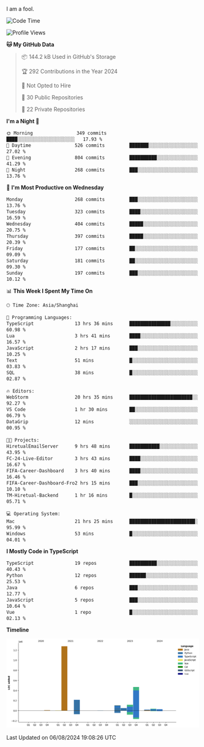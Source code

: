 I am a fool.

<!--START_SECTION:waka-->
![Code Time](http://img.shields.io/badge/Code%20Time-1%2C614%20hrs%2048%20mins-blue)

![Profile Views](http://img.shields.io/badge/Profile%20Views-1-blue)

**🐱 My GitHub Data** 

> 📦 144.2 kB Used in GitHub's Storage 
 > 
> 🏆 292 Contributions in the Year 2024
 > 
> 🚫 Not Opted to Hire
 > 
> 📜 30 Public Repositories 
 > 
> 🔑 22 Private Repositories 
 > 
**I'm a Night 🦉** 

```text
🌞 Morning                349 commits         ████░░░░░░░░░░░░░░░░░░░░░   17.93 % 
🌆 Daytime                526 commits         ███████░░░░░░░░░░░░░░░░░░   27.02 % 
🌃 Evening                804 commits         ██████████░░░░░░░░░░░░░░░   41.29 % 
🌙 Night                  268 commits         ███░░░░░░░░░░░░░░░░░░░░░░   13.76 % 
```
📅 **I'm Most Productive on Wednesday** 

```text
Monday                   268 commits         ███░░░░░░░░░░░░░░░░░░░░░░   13.76 % 
Tuesday                  323 commits         ████░░░░░░░░░░░░░░░░░░░░░   16.59 % 
Wednesday                404 commits         █████░░░░░░░░░░░░░░░░░░░░   20.75 % 
Thursday                 397 commits         █████░░░░░░░░░░░░░░░░░░░░   20.39 % 
Friday                   177 commits         ██░░░░░░░░░░░░░░░░░░░░░░░   09.09 % 
Saturday                 181 commits         ██░░░░░░░░░░░░░░░░░░░░░░░   09.30 % 
Sunday                   197 commits         ███░░░░░░░░░░░░░░░░░░░░░░   10.12 % 
```


📊 **This Week I Spent My Time On** 

```text
🕑︎ Time Zone: Asia/Shanghai

💬 Programming Languages: 
TypeScript               13 hrs 36 mins      ███████████████░░░░░░░░░░   60.98 % 
Lua                      3 hrs 41 mins       ████░░░░░░░░░░░░░░░░░░░░░   16.57 % 
JavaScript               2 hrs 17 mins       ███░░░░░░░░░░░░░░░░░░░░░░   10.25 % 
Text                     51 mins             █░░░░░░░░░░░░░░░░░░░░░░░░   03.83 % 
SQL                      38 mins             █░░░░░░░░░░░░░░░░░░░░░░░░   02.87 % 

🔥 Editors: 
WebStorm                 20 hrs 35 mins      ███████████████████████░░   92.27 % 
VS Code                  1 hr 30 mins        ██░░░░░░░░░░░░░░░░░░░░░░░   06.79 % 
DataGrip                 12 mins             ░░░░░░░░░░░░░░░░░░░░░░░░░   00.95 % 

🐱‍💻 Projects: 
HiretualEmailServer      9 hrs 48 mins       ███████████░░░░░░░░░░░░░░   43.95 % 
FC-24-Live-Editor        3 hrs 43 mins       ████░░░░░░░░░░░░░░░░░░░░░   16.67 % 
FIFA-Career-Dashboard    3 hrs 40 mins       ████░░░░░░░░░░░░░░░░░░░░░   16.46 % 
FIFA-Career-Dashboard-Fro2 hrs 15 mins       ███░░░░░░░░░░░░░░░░░░░░░░   10.10 % 
TM-Hiretual-Backend      1 hr 16 mins        █░░░░░░░░░░░░░░░░░░░░░░░░   05.71 % 

💻 Operating System: 
Mac                      21 hrs 25 mins      ████████████████████████░   95.99 % 
Windows                  53 mins             █░░░░░░░░░░░░░░░░░░░░░░░░   04.01 % 
```

**I Mostly Code in TypeScript** 

```text
TypeScript               19 repos            ██████████░░░░░░░░░░░░░░░   40.43 % 
Python                   12 repos            ██████░░░░░░░░░░░░░░░░░░░   25.53 % 
Java                     6 repos             ███░░░░░░░░░░░░░░░░░░░░░░   12.77 % 
JavaScript               5 repos             ███░░░░░░░░░░░░░░░░░░░░░░   10.64 % 
Vue                      1 repo              █░░░░░░░░░░░░░░░░░░░░░░░░   02.13 % 
```



**Timeline**

![Lines of Code chart](https://raw.githubusercontent.com/VeejaLiu/VeejaLiu/master/assets/bar_graph.png)


 Last Updated on 06/08/2024 19:08:26 UTC
<!--END_SECTION:waka-->
